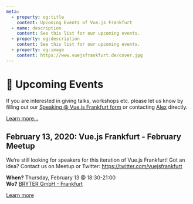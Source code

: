 ```yaml
---
meta:
  - property: og:title
    content: Upcoming Events of Vue.js Frankfurt
  - name: description
    content: See this list for our upcoming events.
  - property: og:description
    content: See this list for our upcoming events.
  - property: og:image
    content: https://www.vuejsfrankfurt.de/cover.jpg
---
```


# :dancer: Upcoming Events

If you are interested in giving talks, workshops etc. please let us know by filling out our [Speaking @ Vue.js Frankfurt form](./speaking.md) or contacting [Alex](../about/team.md) directly.

[Learn more...](https://www.meetup.com/de-DE/vuejsfrankfurt/events/262091384/)

## February 13, 2020: Vue.js Frankfurt - February Meetup

We‘re still looking for speakers for this iteration of Vue.js Frankfurt! Got an idea? Contact us on Meetup or Twitter: https://twitter.com/vuejsfrankfurt

**When?** Thursday, February 13 @ 18:30-21:00</br>
**Wo?** [BRYTER GmbH - Frankfurt](./locations.html#bryter-gmbh-frankfurt)

[Learn more](https://www.meetup.com/de-DE/vuejsfrankfurt/events/267782889/)

<!--
(currently no talk or workshop scheduled)
-->
